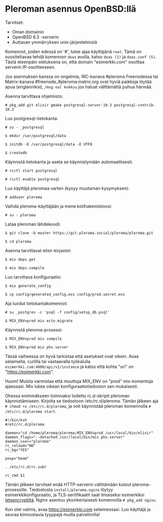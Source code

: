 # Pleroman asennus OpenBSD:llä

Tarvitset:
* Oman domainin
* OpenBSD 6.3 -serverin
* Auttavan ymmärryksen unix-järjestelmistä

Komennot, joiden edessä on '#', tulee ajaa käyttäjänä `root`. Tämä on
suositeltavaa tehdä komennon `doas` avulla, katso `doas (1)` ja `doas.conf (5)`.
Tästä eteenpäin oletuksena on, että domain "esimerkki.com" osoittaa
serverin IP-osoitteeseen.

Jos asennuksen kanssa on ongelmia, IRC-kanava #pleroma Freenodessa tai
Matrix-kanava #freenode_#pleroma:matrix.org ovat hyviä paikkoja löytää apua
(englanniksi), `/msg eal kukkuu` jos haluat välttämättä puhua härmää.

Asenna tarvittava ohjelmisto:

`# pkg_add git elixir gmake postgresql-server-10.3 postgresql-contrib-10.3`

Luo postgresql-tietokanta:

`# su - _postgresql`

`$ mkdir /var/postgresql/data`

`$ initdb -D /var/postgresql/data -E UTF8`

`$ createdb`

Käynnistä tietokanta ja aseta se käynnistymään automaattisesti.

`# rcctl start postgresql`

`# rcctl enable postgresql`

Luo käyttäjä pleromaa varten (kysyy muutaman kysymyksen):

`# adduser pleroma`

Vaihda pleroma-käyttäjään ja mene kotihakemistoosi:

`# su - pleroma`

Lataa pleroman lähdekoodi:

`$ git clone -b master https://git.pleroma.social/pleroma/pleroma.git`

`$ cd pleroma`

Asenna tarvittavat elixir-kirjastot:

`$ mix deps.get`

`$ mix deps.compile`

Luo tarvittava konfiguraatio:

`$ mix generate_config`

`$ cp config/generated_config.exs config/prod.secret.exs`

Aja luodut tietokantakomennot:

`# su _postgres -c 'psql -f config/setup_db.psql'`

`$ MIX_ENV=prod mix ecto.migrate`

Käynnistä pleroma-prosessi:

`$ MIX_ENV=prod mix compile`

`$ MIX_ENV=prod mix phx.server`

Tässä vaiheessa on hyvä tarkistaa että asetukset ovat oikein. Avaa selaimella,
curlilla tai vastaavalla työkalulla `esimerkki.com:4000/api/v1/instance` ja katso
että kohta "uri" on "https://esimerkki.com".

Huom! Muista varmistaa että muuttuja MIX_ENV on "prod" mix-komentoja ajaessasi.
Mix lukee oikean konfiguraatiotiedoston sen mukaisesti.

Ohessa enimmäkseen toimivaksi todettu rc.d-skripti pleroman käynnistämiseen.
Kirjoita se tiedostoon /etc/rc.d/pleroma. Tämän jälkeen aja
`# chmod +x /etc/rc.d/pleroma`, ja voit käynnistää pleroman komennolla
`# /etc/rc.d/pleroma start`.

```
#!/bin/ksh
#/etc/rc.d/pleroma

daemon="cd /home/pleroma/pleroma;MIX_ENV=prod /usr/local/bin/elixir"
daemon_flags="--detached /usr/local/bin/mix phx.server"
daemon_user="pleroma"
rc_reload="NO"
rc_bg="YES"

pexp="beam"

. /etc/rc.d/rc.subr

rc_cmd $1
```

Tämän jälkeen tarvitset enää HTTP-serverin välittämään kutsut pleroma-prosessille.
Tiedostosta `install/pleroma.nginx` löytyy esimerkkikonfiguraatio, ja TLS-sertifikaatit
saat ilmaiseksi esimerkiksi [letsencryptiltä](https://certbot.eff.org/lets-encrypt/opbsd-nginx.html).
Nginx asentuu yksinkertaisesti komennolla `# pkg_add nginx`.

Kun olet valmis, avaa https://esimerkki.com selaimessasi. Luo käyttäjä ja seuraa kiinnostavia
tyyppejä muilla palvelimilla!
